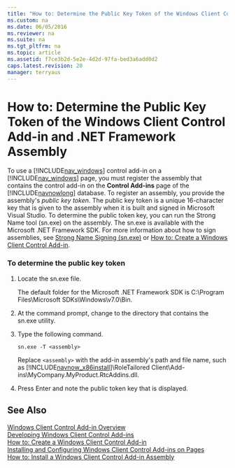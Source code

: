 ```yaml
---
title: "How to: Determine the Public Key Token of the Windows Client Control Add-in and .NET Framework Assembly"
ms.custom: na
ms.date: 06/05/2016
ms.reviewer: na
ms.suite: na
ms.tgt_pltfrm: na
ms.topic: article
ms.assetid: f7ce3b2d-5e2e-4d2d-97fa-bed3a6add0d2
caps.latest.revision: 20
manager: terryaus
---
```

# How to: Determine the Public Key Token of the Windows Client Control Add-in and .NET Framework Assembly
To use a [!INCLUDE[nav_windows](../dynamics-nav/includes/nav_windows_md.md)] control add\-in on a [!INCLUDE[nav_windows](../dynamics-nav/includes/nav_windows_md.md)] page, you must register the assembly that contains the control add\-in on the **Control Add\-ins** page of the [!INCLUDE[navnowlong](../dynamics-nav/includes/navnowlong_md.md)] database. To register an assembly, you provide the assembly's *public key token*. The public key token is a unique 16\-character key that is given to the assembly when it is built and signed in Microsoft Visual Studio. To determine the public token key, you can run the Strong Name tool \(sn.exe\) on the assembly. The sn.exe is available with the Microsoft .NET Framework SDK. For more information about how to sign assemblies, see [Strong Name Signing \(sn.exe\)](http://go.microsoft.com/fwlink/?LinkID=150113&clcid=0x409) or [How to: Create a Windows Client Control Add\-in](../Topic/How%20to:%20Create%20a%20Windows%20Client%20Control%20Add-in.md).  
  
### To determine the public key token  
  
1.  Locate the sn.exe file.  
  
     The default folder for the Microsoft .NET Framework SDK is C:\\Program Files\\Microsoft SDKs\\Windows\\v7.0\\Bin.  
  
2.  At the command prompt, change to the directory that contains the sn.exe utility.  
  
3.  Type the following command.  
  
    ```  
    sn.exe -T <assembly>  
    ```  
  
     Replace `<assembly>` with the add\-in assembly's path and file name, such as [!INCLUDE[navnow_x86install](../dynamics-nav/includes/navnow_x86install_md.md)]\\RoleTailored Client\\Add\-ins\\MyCompany.MyProduct.RtcAddins.dll.  
  
4.  Press Enter and note the public token key that is displayed.  
  
## See Also  
 [Windows Client Control Add\-in Overview](../dynamics-nav/Windows-Client-Control-Add-in-Overview.md)   
 [Developing Windows Client Control Add\-ins](../dynamics-nav/Developing-Windows-Client-Control-Add-ins.md)   
 [How to: Create a Windows Client Control Add\-in](../Topic/How%20to:%20Create%20a%20Windows%20Client%20Control%20Add-in.md)   
 [Installing and Configuring Windows Client Control Add\-ins on Pages](../dynamics-nav/Installing-and-Configuring-Windows-Client-Control-Add-ins-on-Pages.md)   
 [How to: Install a Windows Client Control Add\-in Assembly](../Topic/How%20to:%20Install%20a%20Windows%20Client%20Control%20Add-in%20Assembly.md)